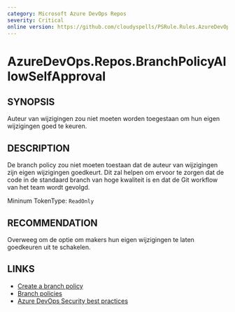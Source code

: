 ```yaml
---
category: Microsoft Azure DevOps Repos
severity: Critical
online version: https://github.com/cloudyspells/PSRule.Rules.AzureDevOps/blob/main/src/PSRule.Rules.AzureDevOps/nl/AzureDevOps.Repos.BranchPolicyAllowSelfApproval.md
---
```


# AzureDevOps.Repos.BranchPolicyAllowSelfApproval

## SYNOPSIS

Auteur van wijzigingen zou niet moeten worden toegestaan om hun eigen
wijzigingen goed te keuren.

## DESCRIPTION

De branch policy zou niet moeten toestaan dat de auteur van wijzigingen zijn
eigen wijzigingen goedkeurt. Dit zal helpen om ervoor te zorgen dat de code
in de standaard branch van hoge kwaliteit is en dat de Git workflow van het
team wordt gevolgd.

Mininum TokenType: `ReadOnly`

## RECOMMENDATION

Overweeg om de optie om makers hun eigen wijzigingen te laten goedkeuren
uit te schakelen.

## LINKS

- [Create a branch policy](https://docs.microsoft.com/nl-nl/azure/devops/repos/git/branch-policies?view=azure-devops)
- [Branch policies](https://docs.microsoft.com/nl-nl/azure/devops/repos/git/branch-policies-overview?view=azure-devops)
- [Azure DevOps Security best practices](https://docs.microsoft.com/nl-nl/azure/devops/user-guide/security-best-practices?view=azure-devops#repositories-and-branches)
